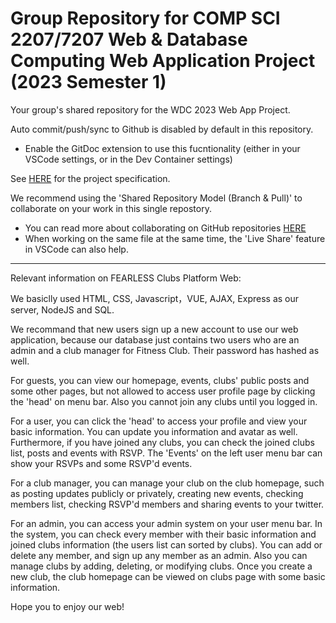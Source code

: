 # Group Repository for COMP SCI 2207/7207 Web & Database Computing Web Application Project (2023 Semester 1) 

Your group's shared repository for the WDC 2023 Web App Project. 

Auto commit/push/sync to Github is disabled by default in this repository.  
- Enable the GitDoc extension to use this fucntionality (either in your VSCode settings, or in the Dev Container settings) 

See [HERE](https://myuni.adelaide.edu.au/courses/85266/pages/2023-web-application-group-project-specification) for the project specification.

We recommend using the 'Shared Repository Model (Branch & Pull)' to collaborate on your work in this single repostory.
- You can read more about collaborating on GitHub repositories [HERE](https://docs.github.com/en/pull-requests/collaborating-with-pull-requests)
- When working on the same file at the same time, the 'Live Share' feature in VSCode can also help.

---------------------------------------------------------------------------------------------------------------------------
Relevant information on FEARLESS Clubs Platform Web:

We basiclly used HTML, CSS, Javascript，VUE, AJAX, Express as our server, NodeJS and SQL.

We recommand that new users sign up a new account to use our web application, because our database just contains two users who are an admin and a club manager for Fitness Club. Their password has hashed as well.

For guests, you can view our homepage, events, clubs' public posts and some other pages, but not allowed to access user profile page by clicking the 'head' on menu bar. Also you cannot join any clubs until you logged in.

For a user, you can click the 'head' to access your profile and view your basic information. You can update you information and avatar as well. Furthermore, if you have joined any clubs, you can check the joined clubs list, posts and events with RSVP. The 'Events' on the left user menu bar can show your RSVPs and some RSVP'd events.

For a club manager, you can manage your club on the club homepage, such as posting updates publicly or privately, creating new events, checking members list, checking RSVP'd members and sharing events to your twitter.

For an admin, you can access your admin system on your user menu bar. In the system, you can check every member with their basic information and joined clubs information (the users list can sorted by clubs). You can add or delete any member, and sign up any member as an admin. Also you can manage clubs by adding, deleting, or modifying clubs. Once you create a new club, the club homepage can be viewed on clubs page with some basic information.

Hope you to enjoy our web!
